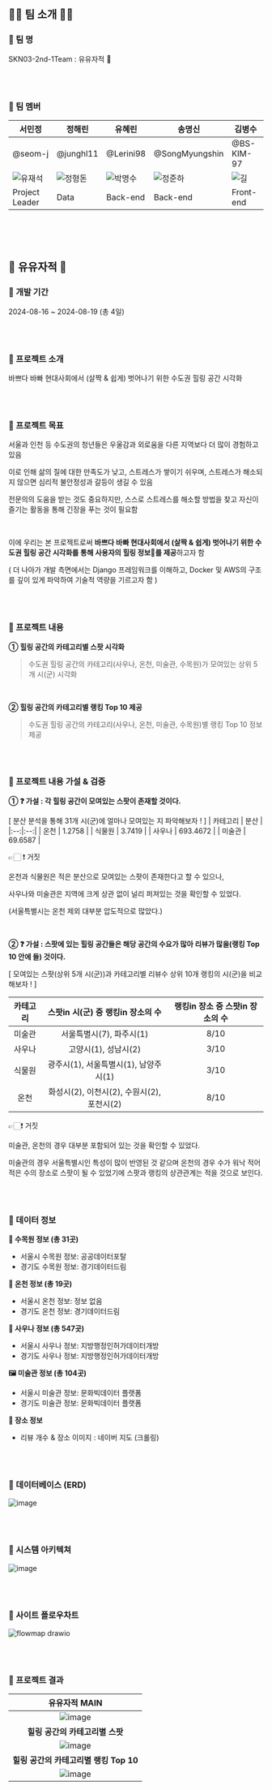 ## 👋🏻 팀 소개 👋🏻
### 📌 팀 명
SKN03-2nd-1Team : 유유자적 🍃

<br/><br/>

### 📌 팀 멤버
| 서민정 | 정해린 | 유혜린 | 송명신 | 김병수 |
|--|--|--|--|--|
| @seom-j | @junghl11 | @Lerini98 | @SongMyungshin | @BS-KIM-97 |
| ![유재석](https://github.com/user-attachments/assets/a47b9bda-3ea7-40b5-9671-19b26169efcc) | ![정형돈](https://github.com/user-attachments/assets/f3c6f945-7d91-48db-b7d6-c92451746ea1) | ![박명수](https://github.com/user-attachments/assets/47a14ae0-0841-4c73-bfe8-f1598c679078) | ![정준하](https://github.com/user-attachments/assets/b023c9d2-6244-4027-a9d6-0b34dbc5987b) | ![길](https://github.com/user-attachments/assets/b754408d-361f-4397-9624-74d5518407c4) |
| Project Leader | Data | Back-end | Back-end | Front-end |

<br/><br/><br/>
## 🍃 유유자적 🍃
### 📌 개발 기간
2024-08-16 ~ 2024-08-19 (총 4일)

<br/><br/>

### 📌 프로젝트 소개
바쁘다 바빠 현대사회에서 (살짝 & 쉽게) 벗어나기 위한 수도권 힐링 공간 시각화
 
 
<br/><br/>

### 📌 프로젝트 목표
서울과 인천 등 수도권의 청년들은 우울감과 외로움을 다른 지역보다 더 많이 경험하고 있음

이로 인해 삶의 질에 대한 만족도가 낮고, 스트레스가 쌓이기 쉬우며, 스트레스가 해소되지 않으면 심리적 불안정성과 갈등이 생길 수 있음

전문의의 도움을 받는 것도 중요하지만, 스스로 스트레스를 해소할 방법을 찾고 자신이 즐기는 활동을 통해 긴장을 푸는 것이 필요함
 
 <br/>

이에 우리는 본 프로젝트로써 **바쁘다 바빠 현대사회에서 (살짝 & 쉽게) 벗어나기 위한 수도권 힐링 공간 시각화를 통해 사용자의 힐링 정보🍃를 제공**하고자 함

( 더 나아가 개발 측면에서는 Django 프레임워크를 이해하고, Docker 및 AWS의 구조를 깊이 있게 파악하여 기술적 역량을 기르고자 함 )

<br/><br/>

 
### 📌 프로젝트 내용
**① 힐링 공간의 카테고리별 스팟 시각화**

>  수도권 힐링 공간의 카테고리(사우나, 온천, 미술관, 수목원)가 모여있는 상위 5개 시(군) 시각화

<br/>

**② 힐링 공간의 카테고리별 랭킹 Top 10 제공**
> 수도권 힐링 공간의 카테고리(사우나, 온천, 미술관, 수목원)별 랭킹 Top 10 정보 제공

<br/><br/>


### 📌 프로젝트 내용 가설 & 검증 
**①  ❓  가설 : 각 힐링 공간이 모여있는 스팟이 존재할 것이다.**

[ 분산 분석을 통해 31개 시(군)에 얼마나 모여있는 지 파악해보자 ! ]
| 카테고리 | 분산 |
|:--:|:--:|
| 온천        | 1.2758 |
| 식물원  | 3.7419 |
| 사우나      | 693.4672 |
| 미술관    | 69.6587 |

👉🏻 ❗ 거짓

온천과 식물원은 적은 분산으로 모여있는 스팟이 존재한다고 할 수 있으나, 

사우나와 미술관은 지역에 크게 상관 없이 널리 퍼져있는 것을 확인할 수 있었다. 

(서울특별시는 온천 제외 대부분 압도적으로 많았다.)


<br/>

**② ❓  가설 : 스팟에 있는 힐링 공간들은 해당 공간의 수요가 많아 리뷰가 많을(랭킹 Top 10 안에 들) 것이다.**

[ 모여있는 스팟(상위 5개 시(군))과 카테고리별 리뷰수 상위 10개 랭킹의 시(군)을 비교해보자 ! ]

| 카테고리 | 스팟in 시(군) 중 랭킹in 장소의 수 | 랭킹in 장소 중 스팟in 장소의 수 |
|:--:|:--:|:--:|
| 미술관   | 서울특별시(7), 파주시(1)                         | 8/10 |
| 사우나   | 고양시(1), 성남시(2)                             | 3/10 |
| 식물원   | 광주시(1), 서울특별시(1), 남양주시(1)               | 3/10 |
| 온천     | 화성시(2), 이천시(2), 수원시(2), 포천시(2)              | 8/10 |

👉🏻❗ 거짓

미술관, 온천의 경우 대부분 포함되어 있는 것을 확인할 수 있었다. 

미술관의 경우 서울특별시인 특성이 많이 반영된 것 같으며 온천의 경우 수가 워낙 적어 적은 수의 장소로 스팟이 될 수 있었기에 스팟과 랭킹의 상관관계는 적을 것으로 보인다.

<br/><br/>

### 📌 데이터 정보

**🌳 수목원 정보 (총 31곳)**
- 서울시 수목원 정보: 공공데이터포탈
- 경기도 수목원 정보: 경기데이터드림

**🛁 온천 정보 (총 19곳)**
- 서울시 온천 정보: 정보 없음
- 경기도 온천 정보: 경기데이터드림

**🫧 사우나 정보 (총 547곳)**
- 서울시 사우나 정보: 지방행정인허가데이터개방
- 경기도 사우나 정보: 지방행정인허가데이터개방

**🖼️ 미술관 정보 (총 104곳)**
- 서울시 미술관 정보: 문화빅데이터 플랫폼
- 경기도 미술관 정보: 문화빅데이터 플랫폼

**📍 장소 정보**
- 리뷰 개수 & 장소 이미지 : 네이버 지도 (크롤링)

<br/><br/>

### 📌 데이터베이스 (ERD)
![image](https://github.com/user-attachments/assets/0ddcd3f5-adec-4cc8-a294-77b2a979c023)


<br/><br/>

### 📌 시스템 아키텍쳐
![image](https://github.com/user-attachments/assets/83f64e9d-a817-4093-a776-c6252a691e47)

<br/><br/>

### 📌 사이트 플로우차트
![flowmap drawio](https://github.com/user-attachments/assets/5cc49832-2735-439f-88c7-590c5fc61fe8)

<br/><br/>

### 📌 프로젝트 결과 
| 유유자적 MAIN |
|:--:|
| ![image](https://github.com/user-attachments/assets/219c8cb4-8b59-498d-aa8b-bd68f74576e5) | 
| **힐링 공간의 카테고리별 스팟** | 
| ![image](https://github.com/user-attachments/assets/4196282e-9cef-4081-b376-07139ff8e0d9) | 
| **힐링 공간의 카테고리별 랭킹 Top 10** |
![image](https://github.com/user-attachments/assets/be1d86b8-cc78-4f55-8d19-4a637a6b779d) |


